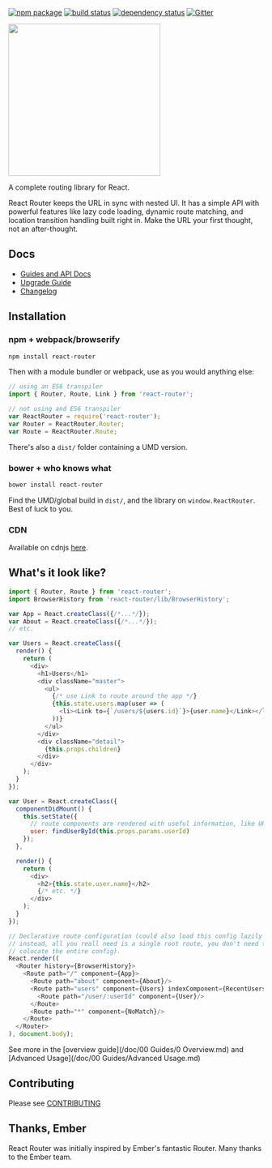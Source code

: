 [![npm package](https://img.shields.io/npm/v/react-router.svg?style=flat-square)](https://www.npmjs.org/package/react-router)
[![build status](https://img.shields.io/travis/rackt/react-router/master.svg?style=flat-square)](https://travis-ci.org/rackt/react-router)
[![dependency status](https://img.shields.io/david/rackt/react-router.svg?style=flat-square)](https://david-dm.org/rackt/react-router)
[![Gitter](https://badges.gitter.im/Join%20Chat.svg)](https://gitter.im/rackt/react-router?utm_source=badge&utm_medium=badge&utm_campaign=pr-badge)

<img src="https://rackt.github.io/react-router/img/vertical.png" width="300"/>

A complete routing library for React.

React Router keeps the URL in sync with nested UI. It has a simple API
with powerful features like lazy code loading, dynamic route matching,
and location transition handling built right in. Make the URL your first
thought, not an after-thought.

Docs
----

- [Guides and API Docs](https://rackt.github.io/react-router)
- [Upgrade Guide](/UPGRADE_GUIDE.md)
- [Changelog](/CHANGELOG.md)

Installation
------------

### npm + webpack/browserify

```sh
npm install react-router
```

Then with a module bundler or webpack, use as you would anything else:

```js
// using an ES6 transpiler
import { Router, Route, Link } from 'react-router';

// not using and ES6 transpiler
var ReactRouter = require('react-router');
var Router = ReactRouter.Router;
var Route = ReactRouter.Route;
```

There's also a `dist/` folder containing a UMD version.

### bower + who knows what

```sh
bower install react-router
```

Find the UMD/global build in `dist/`, and the library on
`window.ReactRouter`. Best of luck to you.

### CDN

Available on cdnjs [here](https://cdnjs.com/libraries/react-router).

What's it look like?
--------------------

```js
import { Router, Route } from 'react-router';
import BrowserHistory from 'react-router/lib/BrowserHistory';

var App = React.createClass({/*...*/});
var About = React.createClass({/*...*/});
// etc.

var Users = React.createClass({
  render() {
    return (
      <div>
        <h1>Users</h1>
        <div className="master">
          <ul>
            {/* use Link to route around the app */}
            {this.state.users.map(user => (
              <li><Link to={`/users/${users.id}`}>{user.name}</Link></li>
            ))}
          </ul>
        </div>
        <div className="detail">
          {this.props.children}
        </div>
      </div>
    );
  }
});

var User = React.createClass({
  componentDidMount() {
    this.setState({
      // route components are rendered with useful information, like URL params
      user: findUserById(this.props.params.userId)
    });
  },

  render() {
    return (
      <div>
        <h2>{this.state.user.name}</h2>
        {/* etc. */}
      </div>
    );
  }
});

// Declarative route configuration (could also load this config lazily
// instead, all you reall need is a single root route, you don't need to
// colocate the entire config).
React.render((
  <Router history={BrowserHistory}>
    <Route path="/" component={App}>
      <Route path="about" component={About}/>
      <Route path="users" component={Users} indexComponent={RecentUsers}>
        <Route path="/user/:userId" component={User}/>
      </Route>
      <Route path="*" component={NoMatch}/>
    </Route>
  </Router>
), document.body);
```

See more in the [overview guide](/doc/00 Guides/0 Overview.md) and [Advanced
Usage](/doc/00 Guides/Advanced Usage.md)

Contributing
------------

Please see [CONTRIBUTING](CONTRIBUTING.md)

Thanks, Ember
-------------

React Router was initially inspired by Ember's fantastic Router. Many
thanks to the Ember team.

